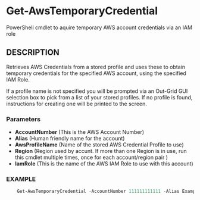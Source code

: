 # Get-AwsTemporaryCredential
PowerShell cmdlet to aquire temporary AWS account credentials via an IAM role

## DESCRIPTION
Retrieves AWS Credentials from a stored profile and uses these to obtain temporary credentials for the specified AWS account, using the specified IAM Role.

If a profile name is not specified you will be prompted via an Out-Grid GUI selection box to pick from a list of your stored profiles.
If no profile is found, instructions for creating one will be printed to the screen.

### Parameters
- __AccountNumber__ (This is the AWS Account Number)
- __Alias__ (Human friendly name for the account)
- __AwsProfileName__ (Name of the stored AWS Credential Profile to use)
- __Region__ (Region used by accunt.  If more than one Region is in use, run this cmdlet multiple times, once for each account/region pair )
- __IamRole__ (This is the name of the AWS IAM Role to use with this account)
### EXAMPLE
```PowerShell
    Get-AwsTemporaryCredential -AccountNumber 111111111111 -Alias ExampleFriendlyName -Region us-east-1 -IamRole ExampleRole -AwsProfileName ExampleProfileName ```
